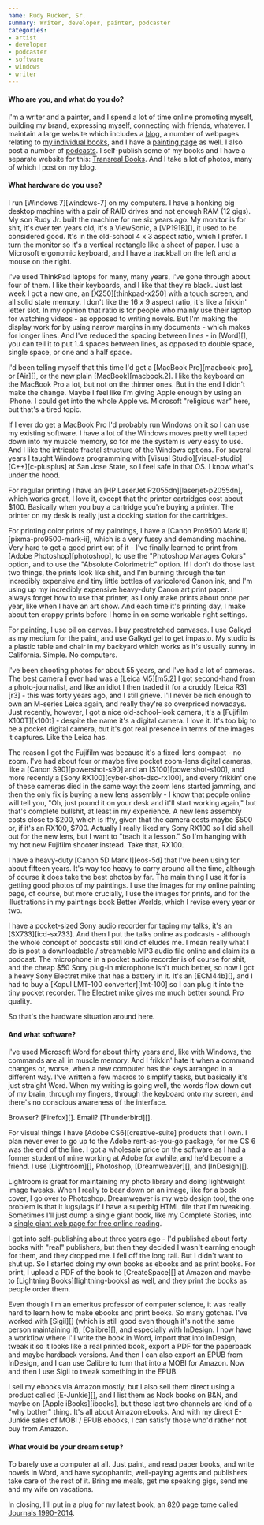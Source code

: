 ```yaml
---
name: Rudy Rucker, Sr.
summary: Writer, developer, painter, podcaster
categories:
- artist
- developer
- podcaster
- software
- windows
- writer
---
```


#### Who are you, and what do you do?

I'm a writer and a painter, and I spend a lot of time online promoting myself, building my brand, expressing myself, connecting with friends, whatever. I maintain a large website which includes a [blog](http://www.rudyrucker.com/blog "Rudy's weblog."), a number of webpages relating to [my individual books](www.rudyrucker.com/writing "Rudy's writings."), and I have a [painting page](http://www.rudyrucker.com/paintings "Rudy's paintings.") as well. I also post a number of [podcasts](http://www.rudyrucker.com/blog/rudys-podcasts/ "Rudy's podcasts."). I self-publish some of my books and I have a separate website for this: [Transreal Books](http://www.transrealbooks.com/ "Rudy's book publishing service."). And I take a lot of photos, many of which I post on my blog.

#### What hardware do you use?

I run [Windows 7][windows-7] on my computers. I have a honking big desktop machine with a pair of RAID drives and not enough RAM (12 gigs). My son Rudy Jr. built the machine for me six years ago. My monitor is for shit, it's over ten years old, it's a ViewSonic, a [VP191B][], it used to be considered good. It's in the old-school 4 x 3 aspect ratio, which I prefer. I turn the monitor so it's a vertical rectangle like a sheet of paper. I use a Microsoft ergonomic keyboard, and I have a trackball on the left and a mouse on the right.

I've used ThinkPad laptops for many, many years, I've gone through about four of them. I like their keyboards, and I like that they're black. Just last week I got a new one, an [X250][thinkpad-x250] with a touch screen, and all solid state memory. I don't like the 16 x 9 aspect ratio, it's like a frikkin' letter slot. In my opinion that ratio is for people who mainly use their laptop for watching videos - as opposed to writing novels. But I'm making the display work for by using narrow margins in my documents­ - which makes for longer lines. And I've reduced the spacing between lines - in [Word][], you can tell it to put 1.4 spaces between lines, as opposed to double space, single space, or one and a half space.

I'd been telling myself that this time I'd get a [MacBook Pro][macbook-pro], or [Air][], or the new plain [MacBook][macbook.2]. I like the keyboard on the MacBook Pro a lot, but not on the thinner ones. But in the end I didn't make the change. Maybe I feel like I'm giving Apple enough by using an iPhone. I could get into the whole Apple vs. Microsoft "religious war" here, but that's a tired topic.

If I ever do get a MacBook Pro I'd probably run Windows on it so I can use my existing software. I have a lot of the Windows moves pretty well taped down into my muscle memory, so for me the system is very easy to use. And I like the intricate fractal structure of the Windows options. For several years I taught Windows programming with [Visual Studio][visual-studio] [C++][c-plusplus] at San Jose State, so I feel safe in that OS. I know what's under the hood.

For regular printing I have an [HP LaserJet P2055dn][laserjet-p2055dn], which works great, I love it, except that the printer cartridges cost about $100. Basically when you buy a cartridge you're buying a printer. The printer on my desk is really just a docking station for the cartridges.

For printing color prints of my paintings, I have a [Canon Pro9500 Mark II][pixma-pro9500-mark-ii], which is a very fussy and demanding machine. Very hard to get a good print out of it - I've finally learned to print from [Adobe Photoshop][photoshop], to use the "Photoshop Manages Colors" option, and to use the "Absolute Colorimetric" option. If I don't do those last two things, the prints look like shit, and I'm burning through the ten incredibly expensive and tiny little bottles of varicolored Canon ink, and I'm using up my incredibly expensive heavy-duty Canon art print paper. I always forget how to use that printer, as I only make prints about once per year, like when I have an art show. And each time it's printing day, I make about ten crappy prints before I home in on some workable right settings.

For painting, I use oil on canvas. I buy prestretched canvases. I use Galkyd as my medium for the paint, and use Galkyd gel to get impasto. My studio is a plastic table and chair in my backyard which works as it's usually sunny in California. Simple. No computers.

I've been shooting photos for about 55 years, and I've had a lot of cameras. The best camera I ever had was a [Leica M5][m5.2] I got second-hand from a photo-journalist, and like an idiot I then traded it for a cruddy [Leica R3­][r3] - this was forty years ago, and I still grieve. I'll never be rich enough to own an M-series Leica again, and really they're so overpriced nowadays. Just recently, however, I got a nice old-school-look camera, it's a [Fujifilm X100T­][x100t] - despite the name it's a digital camera. I love it. It's too big to be a pocket digital camera, but it's got real presence in terms of the images it captures. Like the Leica has.

The reason I got the Fujifilm was because it's a fixed-lens compact - no zoom. I've had about four or maybe five pocket zoom-lens digital cameras, like a [Canon S90][powershot-s90] and an [S100][powershot-s100], and more recently a [Sony RX100][cyber-shot-dsc-rx100], and every frikkin' one of these cameras died in the same way: the zoom lens started jamming, and then the only fix is buying a new lens assembly - I know that people online will tell you, "Oh, just pound it on your desk and it'll start working again," but that's complete bullshit, at least in my experience. A new lens assembly costs close to $200, which is iffy, given that the camera costs maybe $500 or, if it's an RX100, $700. Actually I really liked my Sony RX100 so I did shell out for the new lens, but I want to "teach it a lesson." So I'm hanging with my hot new Fujifilm shooter instead. Take that, RX100.

I have a heavy-duty [Canon 5D Mark I][eos-5d] that I've been using for about fifteen years. It's way too heavy to carry around all the time, although of course it does take the best photos by far. The main thing I use it for is getting good photos of my paintings. I use the images for my online painting page, of course, but more crucially, I use the images for prints, and for the illustrations in my paintings book Better Worlds, which I revise every year or two.

I have a pocket-sized Sony audio recorder for taping my talks, it's an [SX733][icd-sx733]. And then I put the talks online as podcasts - although the whole concept of podcasts still kind of eludes me. I mean really what I do is post a downloadable / streamable MP3 audio file online and claim its a podcast. The microphone in a pocket audio recorder is of course for shit, and the cheap $50 Sony plug-in microphone isn't much better, so now I got a heavy Sony Electret mike that has a battery in it. It's an [ECM44b][], and I had to buy a [Kopul LMT-100 converter][lmt-100] so I can plug it into the tiny pocket recorder. The Electret mike gives me much better sound. Pro quality.

So that's the hardware situation around here.

#### And what software?

I've used Microsoft Word for about thirty years and, like with Windows, the commands are all in muscle memory. And I frikkin' hate it when a command changes or, worse, when a new computer has the keys arranged in a different way. I've written a few macros to simplify tasks, but basically it's just straight Word. When my writing is going well, the words flow down out of my brain, through my fingers, through the keyboard onto my screen, and there's no conscious awareness of the interface.

Browser? [Firefox][]. Email? [Thunderbird][].

For visual things I have [Adobe CS6][creative-suite] products that I own. I plan never ever to go up to the Adobe rent-as-you-go package, for me CS 6 was the end of the line. I got a wholesale price on the software as I had a former student of mine working at Adobe for awhile, and he'd become a friend. I use [Lightroom][], Photoshop, [Dreamweaver][], and [InDesign][].

Lightroom is great for maintaining my photo library and doing lightweight image tweaks. When I really to bear down on an image, like for a book cover, I go over to Photoshop. Dreamweaver is my web design tool, the one problem is that it lugs/lags if I have a superbig HTML file that I'm tweaking. Sometimes I'll just dump a single giant book, like my Complete Stories, into a [single giant web page for free online reading](http://www.rudyrucker.com/transrealbooks/completestories/ "Rudy's 'Complete Stories' book.").

I got into self-publishing about three years ago - I'd published about forty books with "real" publishers, but then they decided I wasn't earning enough for them, and they dropped me. I fell off the long tail. But I didn't want to shut up. So I started doing my own books as ebooks and as print books. For print, I upload a PDF of the book to [CreateSpace][] at Amazon and maybe to [Lightning Books][lightning-books] as well, and they print the books as people order them.

Even though I'm an emeritus professor of computer science, it was really hard to learn how to make ebooks and print books. So many gotchas. I've worked with [Sigil][] (which is still good even though it's not the same person maintaining it), [Calibre][], and especially with InDesign. I now have a workflow where I'll write the book in Word, import that into InDesign, tweak it so it looks like a real printed book, export a PDF for the paperback and maybe hardback versions. And then I can also export an EPUB from InDesign, and I can use Calibre to turn that into a MOBI for Amazon. Now and then I use Sigil to tweak something in the EPUB.

I sell my ebooks via Amazon mostly, but I also sell them direct using a product called [E-Junkie][], and I list them as Nook books on B&N, and maybe on [Apple iBooks][ibooks], but those last two channels are kind of a "why bother" thing. It's all about Amazon ebooks. And with my direct E-Junkie sales of MOBI / EPUB ebooks, I can satisfy those who'd rather not buy from Amazon.

#### What would be your dream setup?

To barely use a computer at all. Just paint, and read paper books, and write novels in Word, and have sycophantic, well-paying agents and publishers take care of the rest of it. Bring me meals, get me speaking gigs, send me and my wife on vacations.

In closing, I'll put in a plug for my latest book, an 820 page tome called [Journals 1990-2014](www.rudyrucker.com/journals "Rudy's journal book.").